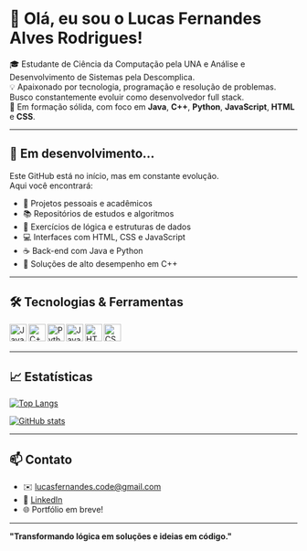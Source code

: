 # 👋 Olá, eu sou o Lucas Fernandes Alves Rodrigues!

🎓 Estudante de Ciência da Computação pela UNA e Análise e Desenvolvimento de Sistemas pela Descomplica.  
💡 Apaixonado por tecnologia, programação e resolução de problemas. Busco constantemente evoluir como desenvolvedor full stack.  
🚀 Em formação sólida, com foco em **Java**, **C++**, **Python**, **JavaScript**, **HTML** e **CSS**.

---

## 🚧 Em desenvolvimento...

Este GitHub está no início, mas em constante evolução.  
Aqui você encontrará:

- 🔧 Projetos pessoais e acadêmicos  
- 📚 Repositórios de estudos e algoritmos  
- 🧠 Exercícios de lógica e estruturas de dados  
- 💻 Interfaces com HTML, CSS e JavaScript  
- ☕ Back-end com Java e Python  
- 🧩 Soluções de alto desempenho em C++

---

## 🛠️ Tecnologias & Ferramentas

<img align="left" alt="Java" width="30px" src="https://cdn.jsdelivr.net/gh/devicons/devicon/icons/java/java-original.svg" />
<img align="left" alt="C++" width="30px" src="https://cdn.jsdelivr.net/gh/devicons/devicon/icons/cplusplus/cplusplus-original.svg" />
<img align="left" alt="Python" width="30px" src="https://cdn.jsdelivr.net/gh/devicons/devicon/icons/python/python-original.svg" />
<img align="left" alt="JavaScript" width="30px" src="https://cdn.jsdelivr.net/gh/devicons/devicon/icons/javascript/javascript-original.svg" />
<img align="left" alt="HTML" width="30px" src="https://cdn.jsdelivr.net/gh/devicons/devicon/icons/html5/html5-original.svg" />
<img align="left" alt="CSS" width="30px" src="https://cdn.jsdelivr.net/gh/devicons/devicon/icons/css3/css3-original.svg" />
<br><br>

---

## 📈 Estatísticas

[![Top Langs](https://github-readme-stats.vercel.app/api/top-langs/?username=LucasFernandesAR&layout=compact&theme=github_dark)](https://github.com/LucasFernandesAR)

[![GitHub stats](https://github-readme-stats.vercel.app/api?username=LucasFernandesAR&show_icons=true&theme=github_dark)](https://github.com/LucasFernandesAR)

---

## 📫 Contato

- ✉️ lucasfernandes.code@gmail.com  
- 💼 [LinkedIn](https://www.linkedin.com/in/lucas-fernandes-alves-rodrigues/)  
- 🌐 Portfólio em breve!

---

**"Transformando lógica em soluções e ideias em código."**
